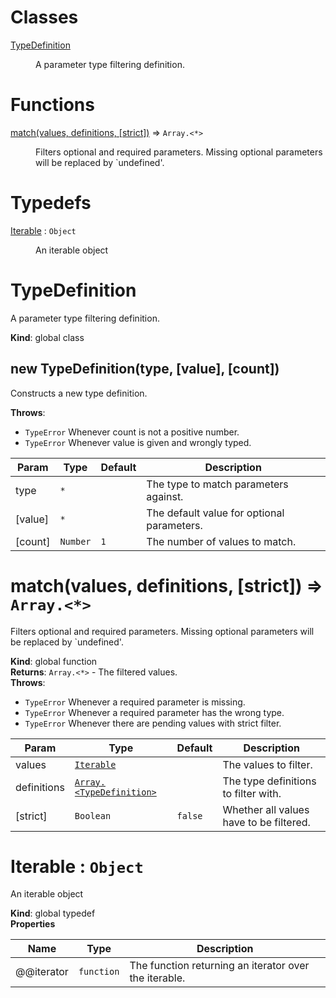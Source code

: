 # Classes

<dl>
<dt><a href="#TypeDefinition">TypeDefinition</a></dt>
<dd><p>A parameter type filtering definition.</p>
</dd>
</dl>

# Functions

<dl>
<dt><a href="#match">match(values, definitions, [strict])</a> ⇒ <code>Array.&lt;*&gt;</code></dt>
<dd><p>Filters optional and required parameters.
Missing optional parameters will be replaced by `undefined&#39;.</p>
</dd>
</dl>

# Typedefs

<dl>
<dt><a href="#Iterable">Iterable</a> : <code>Object</code></dt>
<dd><p>An iterable object</p>
</dd>
</dl>

<a name="TypeDefinition"></a>

# TypeDefinition
A parameter type filtering definition.

**Kind**: global class  
<a name="new_TypeDefinition_new"></a>

## new TypeDefinition(type, [value], [count])
Constructs a new type definition.

**Throws**:

- <code>TypeError</code> Whenever count is not a positive number.
- <code>TypeError</code> Whenever value is given and wrongly typed.


| Param | Type | Default | Description |
| --- | --- | --- | --- |
| type | <code>\*</code> |  | The type to match parameters against. |
| [value] | <code>\*</code> | <code></code> | The default value for optional parameters. |
| [count] | <code>Number</code> | <code>1</code> | The number of values to match. |

<a name="match"></a>

# match(values, definitions, [strict]) ⇒ <code>Array.&lt;\*&gt;</code>
Filters optional and required parameters.
Missing optional parameters will be replaced by `undefined'.

**Kind**: global function  
**Returns**: <code>Array.&lt;\*&gt;</code> - The filtered values.  
**Throws**:

- <code>TypeError</code> Whenever a required parameter is missing.
- <code>TypeError</code> Whenever a required parameter has the wrong type.
- <code>TypeError</code> Whenever there are pending values with strict filter.


| Param | Type | Default | Description |
| --- | --- | --- | --- |
| values | <code>[Iterable](#Iterable)</code> |  | The values to filter. |
| definitions | <code>[Array.&lt;TypeDefinition&gt;](#TypeDefinition)</code> |  | The type definitions to filter with. |
| [strict] | <code>Boolean</code> | <code>false</code> | Whether all values have to be filtered. |

<a name="Iterable"></a>

# Iterable : <code>Object</code>
An iterable object

**Kind**: global typedef  
**Properties**

| Name | Type | Description |
| --- | --- | --- |
| @@iterator | <code>function</code> | The function returning an iterator over the iterable. |

